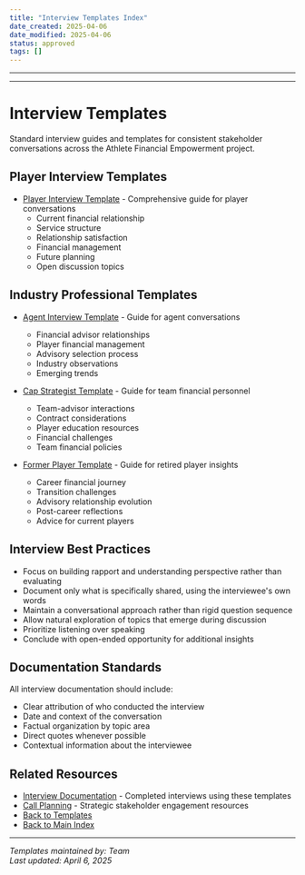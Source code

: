 ```yaml
---
title: "Interview Templates Index"
date_created: 2025-04-06
date_modified: 2025-04-06
status: approved
tags: []
---
```


---

---

# Interview Templates

Standard interview guides and templates for consistent stakeholder conversations across the Athlete Financial Empowerment project.

## Player Interview Templates

- [Player Interview Template](./player-interview-template.md) - Comprehensive guide for player conversations
  - Current financial relationship
  - Service structure
  - Relationship satisfaction
  - Financial management
  - Future planning
  - Open discussion topics

## Industry Professional Templates

- [Agent Interview Template](./agent-interview-template.md) - Guide for agent conversations
  - Financial advisor relationships
  - Player financial management
  - Advisory selection process
  - Industry observations
  - Emerging trends

- [Cap Strategist Template](./cap-strategist-interview-template.md) - Guide for team financial personnel
  - Team-advisor interactions
  - Contract considerations
  - Player education resources
  - Financial challenges
  - Team financial policies

- [Former Player Template](./former-player-interview-template.md) - Guide for retired player insights
  - Career financial journey
  - Transition challenges
  - Advisory relationship evolution
  - Post-career reflections
  - Advice for current players

## Interview Best Practices

- Focus on building rapport and understanding perspective rather than evaluating
- Document only what is specifically shared, using the interviewee's own words
- Maintain a conversational approach rather than rigid question sequence
- Allow natural exploration of topics that emerge during discussion
- Prioritize listening over speaking
- Conclude with open-ended opportunity for additional insights

## Documentation Standards

All interview documentation should include:
- Clear attribution of who conducted the interview
- Date and context of the conversation
- Factual organization by topic area
- Direct quotes whenever possible
- Contextual information about the interviewee

## Related Resources

- [Interview Documentation](../../02-interviews/_index.md) - Completed interviews using these templates
- [Call Planning](../../07-team/calls/_index.md) - Strategic stakeholder engagement resources
- [Back to Templates](../_index.md)
- [Back to Main Index](../../_index.md)

---

*Templates maintained by: Team*  
*Last updated: April 6, 2025*
